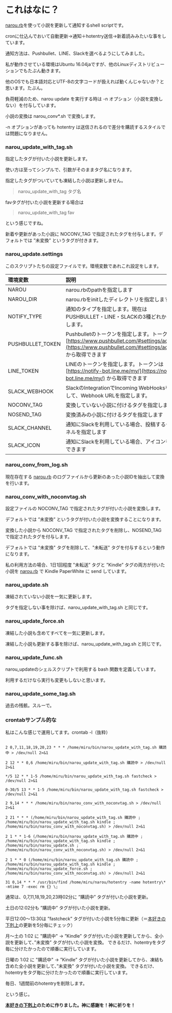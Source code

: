 # これはなに？
[narou.rb](https://github.com/whiteleaf7/narou/wiki)を使って小説を更新して通知するshell scriptです。

cronに仕込んでおいて自動更新→通知＋hotentry送信→新着読みみたいな事をしています。

通知方法は、Pushbullet、LINE、Slackを選べるようにしてみました。

私が動作させている環境はUbuntu 16.04jaですが、他のLinuxディストリビューションでもたぶん動きます。

他のOSでも日本語対応とUTF-8の文字コードが扱えれば動くんじゃないか？と思います。たぶん。

負荷軽減のため、narou update を実行する時は -n オプション（小説を変換しない）を付与しています。

小説の変換は narou_conv*.sh で変換します。

-n オプションがあっても hotentry は送信されるので差分を購読するスタイルでは問題になりません。

### narou_update_with_tag.sh
指定したタグが付いた小説を更新します。

使い方は至ってシンプルで、引数がそのままタグ名になります。

指定したタグがついていても凍結した小説は更新しません。

> narou_update_with_tag タグ名

favタグが付いた小説を更新する場合は

> narou_update_with_tag fav

という感じですね。

新着や更新があった小説に NOCONV_TAG で指定されたタグを付与します。デフォルトでは ”未変換” というタグが付きます。

### narou_update.settings
このスクリプトたちの設定ファイルです。環境変数であれこれ設定をします。

| 環境変数 |  説明 |  サンプル  |
 |:--  |:--  |:--  | 
 |   NAROU |  narou.rbのpathを指定します |  NAROU="$HOME/src/github/narou/narou.rb" | 
 |   NAROU_DIR |  narou.rbをinitしたディレクトリを指定します |  NAROU_DIR=$HOME/narou | 
 |   NOTIFY_TYPE |  通知のタイプを指定します。現在はPUSHBULLET・LINE・SLACKの3種どれかを指定します。 |  NOTIFY_TYPE=SLACK | 
 |   PUSHBULLET_TOKEN |  Pushbulletのトークンを指定します。トークンは [https://www.pushbullet.com/#settings/account](https://www.pushbullet.com/#settings/account) から取得できます |  PUSHBULLET_TOKEN="PUSHBULLET TOKEN" | 
 |   LINE_TOKEN |  LINEのトークンを指定します。トークンは [https://notify-bot.line.me/my/](https://notify-bot.line.me/my/) から取得できます |  LINE_TOKEN="LINE TOKEN" | 
 |   SLACK_WEBHOOK |  SlackのIntegrationでIncoming WebHooksを追加して、Webhook URLを指定します。 |  SLACK_WEBHOOK="SLACK Incoming WebHooks Webhook URL" | 
 |   NOCONV_TAG |  変換していない小説に付けるタグを指定します |  NOCONV_TAG="未変換" | 
 |   NOSEND_TAG |  変換済みの小説に付けるタグを指定します |  NOSEND_TAG="未転送" | 
 |   SLACK_CHANNEL |  通知にSlackを利用している場合、投稿するチャンネルを指定します |  SLACK_CHANNEL="#narou" | 
 |   SLACK_ICON |  通知にSlackを利用している場合、アイコンを指定できます |   SLACK_ICON="books"  | 


### narou_conv_from_log.sh
現在存在する [narou.rb](https://github.com/whiteleaf7/narou/wiki) のログファイルから更新のあった小説IDを抽出して変換を行います。

### narou_conv_with_noconvtag.sh
設定ファイルの NOCONV_TAG で指定されたタグが付いた小説を変換します。

デフォルトでは ”未変換” というタグが付いた小説を変換することになります。

変換した小説から NOCONV_TAG で指定されたタグを削除し、NOSEND_TAG	で指定されたタグを付与します。

デフォルトでは "未変換" タグを削除して、"未転送" タグを付与するという動作になります。

私の利用方法の場合、1日1回程度 ”未転送” タグと ”Kindle” タグの両方が付いた小説を [narou.rb](https://github.com/whiteleaf7/narou/wiki) で Kindle PaperWhite に send しています。

### narou_update.sh
凍結されていない小説を一気に更新します。

タグを指定しない事を除けば、narou_update_with_tag.sh と同じです。

### narou_update_force.sh
凍結した小説も含めてすべてを一気に更新します。

凍結した小説も更新する事を除けば、narou_update_with_tag.sh と同じです。


### narou_update_func.sh
narou_updateのシェルスクリプトで利用する bash 関数を定義しています。

利用するだけなら実行も変更もしないと思います。

### narou_update_some_tag.sh
過去の残骸。スルーで。


### crontabサンプル的な
私はこんな感じで運用してます。crontab -l（抜粋）
```

2 0,7,11,18,19,20,23 * * * /home/miru/bin/narou_update_with_tag.sh 購読中 > /dev/null 2>&1

2 12 * * 0,6 /home/miru/bin/narou_update_with_tag.sh 購読中 > /dev/null 2>&1

*/5 12 * * 1-5 /home/miru/bin/narou_update_with_tag.sh fastcheck > /dev/null 2>&1

0-30/5 13 * * 1-5 /home/miru/bin/narou_update_with_tag.sh fastcheck > /dev/null 2>&1

2 9,14 * * * /home/miru/bin/narou_conv_with_noconvtag.sh > /dev/null 2>&1

2 21 * * * (/home/miru/bin/narou_update_with_tag.sh 購読中 ; /home/miru/bin/narou_update_with_tag.sh kindle ; /home/miru/bin/narou_conv_with_noconvtag.sh) > /dev/null 2>&1

2 1 * * 1-6 (/home/miru/bin/narou_update_with_tag.sh 購読中 ; /home/miru/bin/narou_update_with_tag.sh kindle ; /home/miru/bin/narou_update.sh ; /home/miru/bin/narou_conv_with_noconvtag.sh) > /dev/null 2>&1

2 1 * * 0 (/home/miru/bin/narou_update_with_tag.sh 購読中 ; /home/miru/bin/narou_update_with_tag.sh kindle ; /home/miru/bin/narou_update_force.sh ; /home/miru/bin/narou_conv_with_noconvtag.sh) > /dev/null 2>&1

31 0,14 * * * /usr/bin/find /home/miru/narou/hotentry -name hotentry\* -mtime 7 -exec rm {} \;
```

通常は、0,7,11,18,19,20,23時02分に ”購読中” タグが付いた小説を更新。

土日の12:02分も ”購読中” タグが付いた小説を更新。

平日12:00～13:30は ”fastcheck” タグが付いた小説を5分毎に更新（＝[本好きの下剋上](http://ncode.syosetu.com/n4830bu/)の更新を5分毎にチェック）

月～土の 1:02 に "購読中" → ”Kindle” タグが付いた小説を更新してから、全小説を更新して、”未変換” タグが付いた小説を変換。
できるだけ、hotentryをタグ毎に分けたかったので順番に実行しています。

日曜の 1:02 に "購読中" → ”Kindle” タグが付いた小説を更新してから、凍結も含めた全小説を更新して、”未変換” タグが付いた小説を変換。
できるだけ、hotentryをタグ毎に分けたかったので順番に実行しています。

毎日、1週間前のhotentryを削除します。

という感じ。

 **[本好きの下剋上](http://ncode.syosetu.com/n4830bu/)のために作りました。神に感謝を！神に祈りを！**
